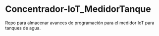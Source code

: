 # Concentrador-IoT_MedidorTanque
Repo para almacenar avances de programación para el medidor IoT para tanques de agua.
